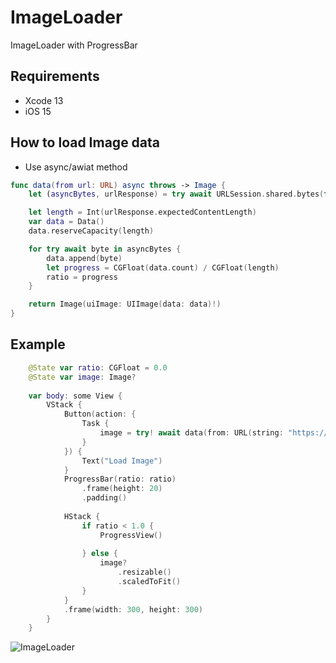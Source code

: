 # ImageLoader
ImageLoader with ProgressBar


## Requirements

* Xcode 13
* iOS 15

## How to load Image data

* Use async/awiat method

```swift
func data(from url: URL) async throws -> Image {
    let (asyncBytes, urlResponse) = try await URLSession.shared.bytes(for: URLRequest(url: url))

    let length = Int(urlResponse.expectedContentLength)
    var data = Data()
    data.reserveCapacity(length)

    for try await byte in asyncBytes {
        data.append(byte)
        let progress = CGFloat(data.count) / CGFloat(length)
        ratio = progress
    }

    return Image(uiImage: UIImage(data: data)!)
}
```


## Example

```swift
    @State var ratio: CGFloat = 0.0
    @State var image: Image?
    
    var body: some View {
        VStack {
            Button(action: {
                Task {
                    image = try! await data(from: URL(string: "https://source.unsplash.com/random/1000x1000")!)
                }
            }) {
                Text("Load Image")
            }
            ProgressBar(ratio: ratio)
                .frame(height: 20)
                .padding()
            
            HStack {
                if ratio < 1.0 {
                    ProgressView()
                    
                } else {
                    image?
                        .resizable()
                        .scaledToFit()
                }
            }
            .frame(width: 300, height: 300)
        }
    }
```


![ImageLoader](https://user-images.githubusercontent.com/58776221/138272961-0d902358-34db-4684-bada-f2ee38d0766b.gif)

